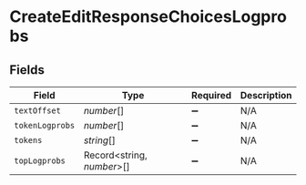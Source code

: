 # CreateEditResponseChoicesLogprobs


## Fields

| Field                      | Type                       | Required                   | Description                |
| -------------------------- | -------------------------- | -------------------------- | -------------------------- |
| `textOffset`               | *number*[]                 | :heavy_minus_sign:         | N/A                        |
| `tokenLogprobs`            | *number*[]                 | :heavy_minus_sign:         | N/A                        |
| `tokens`                   | *string*[]                 | :heavy_minus_sign:         | N/A                        |
| `topLogprobs`              | Record<string, *number*>[] | :heavy_minus_sign:         | N/A                        |